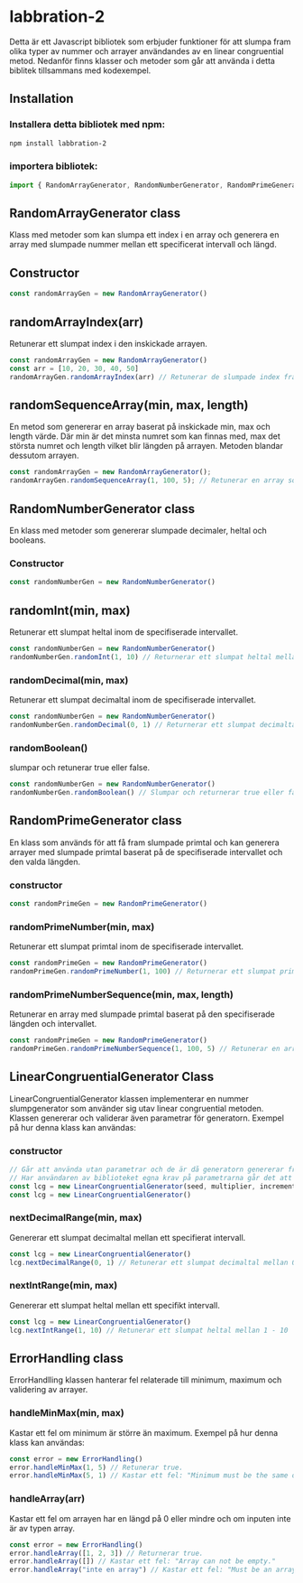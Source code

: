 # labbration-2
Detta är ett Javascript bibliotek som erbjuder funktioner för att slumpa fram olika typer av nummer och arrayer användandes av en linear congruential metod. Nedanför finns klasser och metoder som går att använda i detta biblitek tillsammans med kodexempel.

## Installation

### Installera detta bibliotek med npm:

```bash
npm install labbration-2
```

### importera bibliotek:

```Javascript
import { RandomArrayGenerator, RandomNumberGenerator, RandomPrimeGenerator, LinearCongruentialGenerator } from "labbration-2"
```

## RandomArrayGenerator class
Klass med metoder som kan slumpa ett index i en array och generera en array med slumpade nummer mellan ett specificerat intervall och längd.

## Constructor
```Javascript
const randomArrayGen = new RandomArrayGenerator()
```

## randomArrayIndex(arr)
Retunerar ett slumpat index i den inskickade arrayen. 

```Javascript
const randomArrayGen = new RandomArrayGenerator()
const arr = [10, 20, 30, 40, 50]
randomArrayGen.randomArrayIndex(arr) // Retunerar de slumpade index från arrayen.
```

## randomSequenceArray(min, max, length)
En metod som genererar en array baserat på inskickade min, max och length värde. Där min är det minsta numret som kan finnas med, max det största numret och length vilket blir längden på arrayen. Metoden blandar dessutom arrayen.

```Javascript
const randomArrayGen = new RandomArrayGenerator();
randomArrayGen.randomSequenceArray(1, 100, 5); // Retunerar en array som innehåller 5 nummer mellan 1-100.
```

## RandomNumberGenerator class
En klass med metoder som genererar slumpade decimaler, heltal och booleans.

### Constructor 
```Javascript
const randomNumberGen = new RandomNumberGenerator()
```

## randomInt(min, max)
Retunerar ett slumpat heltal inom de specifiserade intervallet.
```Javascript
const randomNumberGen = new RandomNumberGenerator()
randomNumberGen.randomInt(1, 10) // Returnerar ett slumpat heltal mellan 1-10.
```

### randomDecimal(min, max)
Retunerar ett slumpat decimaltal inom de specifiserade intervallet.
```Javascript
const randomNumberGen = new RandomNumberGenerator()
randomNumberGen.randomDecimal(0, 1) // Returnerar ett slumpat decimaltal mellan 0-1.
```

### randomBoolean()
slumpar och retunerar true eller false.
```Javascript
const randomNumberGen = new RandomNumberGenerator()
randomNumberGen.randomBoolean() // Slumpar och returnerar true eller false.
```

## RandomPrimeGenerator class
En klass som används för att få fram slumpade primtal och kan generera arrayer med slumpade primtal baserat på de specifiserade intervallet och den valda längden.

### constructor
```Javascript
const randomPrimeGen = new RandomPrimeGenerator()
```

### randomPrimeNumber(min, max)
Retunerar ett slumpat primtal inom de specifiserade intervallet.

```Javascript
const randomPrimeGen = new RandomPrimeGenerator()
randomPrimeGen.randomPrimeNumber(1, 100) // Returnerar ett slumpat primtal mellan 1-100
```

### randomPrimeNumberSequence(min, max, length)
Retunerar en array med slumpade primtal baserat på den specifiserade längden och intervallet.

```Javascript
const randomPrimeGen = new RandomPrimeGenerator()
randomPrimeGen.randomPrimeNumberSequence(1, 100, 5) // Retunerar en array med 5 nummer och numrerna är mellan 1-100.
```

## LinearCongruentialGenerator Class
LinearCongruentialGenerator klassen implementerar en nummer slumpgenerator som använder sig utav linear congruential metoden. Klassen genererar och validerar även parametrar för generatorn.
Exempel på hur denna klass kan användas:  

### constructor

```Javascript
// Går att använda utan parametrar och de är då generatorn genererar fram nummer utifrån olika validerings krav i klassen.
// Har användaren av biblioteket egna krav på parametrarna går det att välja dessa.
const lcg = new LinearCongruentialGenerator(seed, multiplier, increment, modulus)
const lcg = new LinearCongruentialGenerator()
```

### nextDecimalRange(min, max)
Genererar ett slumpat decimaltal mellan ett specifierat intervall.

```Javascript
const lcg = new LinearCongruentialGenerator()
lcg.nextDecimalRange(0, 1) // Retunerar ett slumpat decimaltal mellan 0-1.
```

### nextIntRange(min, max)
Genererar ett slumpat heltal mellan ett specifikt intervall.

```Javascript
const lcg = new LinearCongruentialGenerator()
lcg.nextIntRange(1, 10) // Retunerar ett slumpat heltal mellan 1 - 10
```


## ErrorHandling class

ErrorHandlling klassen hanterar fel relaterade till minimum, maximum och validering av arrayer.

### handleMinMax(min, max)
Kastar ett fel om minimum är större än maximum.
Exempel på hur denna klass kan användas:

```Javascript
const error = new ErrorHandling()
error.handleMinMax(1, 5) // Retunerar true.
error.handleMinMax(5, 1) // Kastar ett fel: "Minimum must be the same or smaller than maximum."
```

### handleArray(arr)
Kastar ett fel om arrayen har en längd på 0 eller mindre och om inputen inte är av typen array.

```Javascript
const error = new ErrorHandling()
error.handleArray([1, 2, 3]) // Returnerar true.
error.handleArray([]) // Kastar ett fel: "Array can not be empty."
error.handleArray("inte en array") // Kastar ett fel: "Must be an array."
```